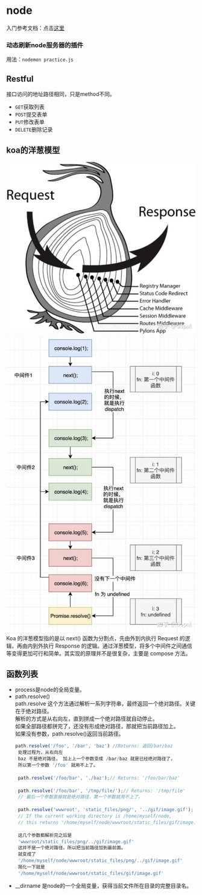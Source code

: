# node
入门参考文档：点击<a href="https://www.nodebeginner.org/index-zh-cn.html" target="_blank">这里</a>
### 动态刷新node服务器的插件
用法：`nodemon practice.js`

## Restful
接口访问的地址路径相同，只是method不同。
+ `GET`获取列表
+ `POST`提交表单
+ `PUT`修改表单
+ `DELETE`删除记录

## koa的洋葱模型
![yunsuanfu](./image/node/koa洋葱模型.jpg)  
![yunsuanfu](./image/node/koa洋葱模型调用流程.jpg)  
Koa 的洋葱模型指的是以 next() 函数为分割点，先由外到内执行 Request 的逻辑，再由内到外执行 Response 的逻辑。通过洋葱模型，将多个中间件之间通信等变得更加可行和简单。其实现的原理并不是很复杂，主要是 compose 方法。

## 函数列表
+ process是node的全局变量。
+ path.resolve()  
   path.resolve 这个方法通过解析一系列字符串，最终返回一个绝对路径。关键在于绝对路径。  
   解析的方式是从右向左，直到拼成一个绝对路径就自动停止。   
   如果全部路径都拼完了，还没有形成绝对路径，那就把当前路径加上。  
   如果没有参数，path.resolve()返回当前路径。  
   ``` js
   path.resolve('/foo', '/bar', 'baz') //Returns: 返回/bar/baz
    处理过程为，从右向左
    baz 不是绝对路径， 加上上一个参数变成 /bar/baz 就是已经绝对路径了，
    所以第一个参数 '/foo' 就用不上了。

    path.resolve('/foo/bar', './baz');// Returns: '/foo/bar/baz'

    path.resolve('/foo/bar', '/tmp/file/');// Returns: '/tmp/file'
    // 最后一个参数直接就是绝对路径，第一个参数就用不上了。

    path.resolve('wwwroot', 'static_files/png/', '../gif/image.gif');
    // If the current working directory is /home/myself/node,
    // this returns '/home/myself/node/wwwroot/static_files/gif/image.gif'

    这几个参数都解析完之后是
    'wwwroot/static_files/png/../gif/image.gif'
    这并不是一个绝对路径，所以把当前路径加到最前面。
    就变成了
    '/home/myself/node/wwwroot/static_files/png/../gif/image.gif'
    简化一下就是
    '/home/myself/node/wwwroot/static_files/gif/image.gif'
   ```
+ __dirname 是node的一个全局变量，获得当前文件所在目录的完整目录名。